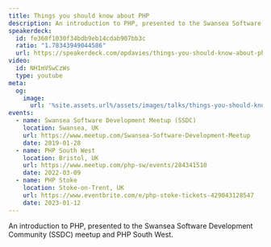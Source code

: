 ```yaml
---
title: Things you should know about PHP
description: An introduction to PHP, presented to the Swansea Software Development Community (SSDC) meetup and PHPSW.
speakerdeck:
  id: fe360f1030f34bdb9eb14cdab907bb3c
  ratio: "1.78343949044586"
  url: https://speakerdeck.com/opdavies/things-you-should-know-about-php-a58cd83b-e10c-40df-9ab4-3ed5d55827e7
video:
  id: NH1mVSwCzWs
  type: youtube
meta:
  og:
    image:
      url: '%site.assets.url%/assets/images/talks/things-you-should-know-about-php.png'
events:
  - name: Swansea Software Development Meetup (SSDC)
    location: Swansea, UK
    url: https://www.meetup.com/Swansea-Software-Development-Meetup
    date: 2019-01-28
  - name: PHP South West
    location: Bristol, UK
    url: https://www.meetup.com/php-sw/events/284341510
    date: 2022-03-09
  - name: PHP Stoke
    location: Stoke-on-Trent, UK
    url: https://www.eventbrite.com/e/php-stoke-tickets-429043128547
    date: 2023-01-12
---
```


An introduction to PHP, presented to the Swansea Software Development Community (SSDC) meetup and PHP South West.
